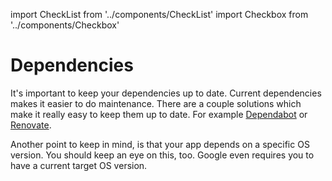 import CheckList from '../components/CheckList'
import Checkbox from '../components/Checkbox'

# Dependencies

It's important to keep your dependencies up to date. Current dependencies makes it easier to do maintenance. There are a couple solutions which make it really easy to keep them up to date. For example [Dependabot](https://dependabot.com/) or [Renovate](https://www.whitesourcesoftware.com/free-developer-tools/renovate).

Another point to keep in mind, is that your app depends on a specific OS version. You should keep an eye on this, too. Google even requires you to have a current target OS version.

<CheckList>
    <Checkbox title="Have processes in place to keep dependencies up to date" cb_id="dependencies"/>
    <Checkbox title="Have processes in place to verify you app against new OS updates" cb_id="os_updates"/>
    <Checkbox title="Have processes in place to target always the most recent OS version" cb_id="target_os_updates"/>
</CheckList>